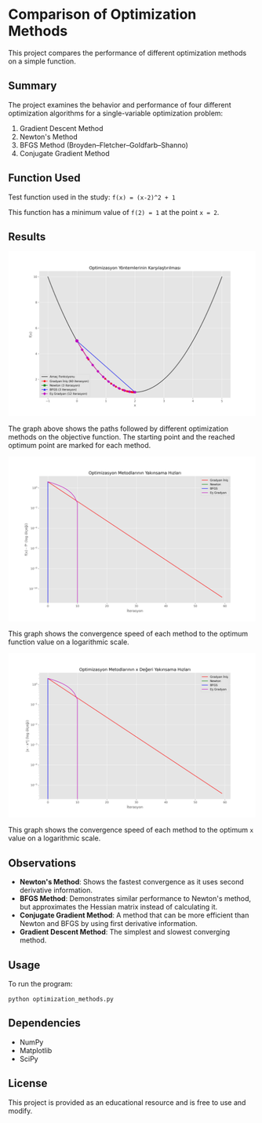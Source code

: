 # Comparison of Optimization Methods

This project compares the performance of different optimization methods on a simple function.

## Summary

The project examines the behavior and performance of four different optimization algorithms for a single-variable optimization problem:

1. Gradient Descent Method
2. Newton's Method
3. BFGS Method (Broyden–Fletcher–Goldfarb–Shanno)
4. Conjugate Gradient Method

## Function Used

Test function used in the study: `f(x) = (x-2)^2 + 1`

This function has a minimum value of `f(2) = 1` at the point `x = 2`.

## Results

![Optimization Comparison](optimization_comparison.png)

The graph above shows the paths followed by different optimization methods on the objective function. The starting point and the reached optimum point are marked for each method.

![Convergence Graph](convergence.png)

This graph shows the convergence speed of each method to the optimum function value on a logarithmic scale.

![X Value Convergence Graph](x_convergence.png)

This graph shows the convergence speed of each method to the optimum `x` value on a logarithmic scale.

## Observations

- **Newton's Method**: Shows the fastest convergence as it uses second derivative information.
- **BFGS Method**: Demonstrates similar performance to Newton's method, but approximates the Hessian matrix instead of calculating it.
- **Conjugate Gradient Method**: A method that can be more efficient than Newton and BFGS by using first derivative information.
- **Gradient Descent Method**: The simplest and slowest converging method.

## Usage

To run the program:

```
python optimization_methods.py
```

## Dependencies

- NumPy
- Matplotlib
- SciPy 

## License

This project is provided as an educational resource and is free to use and modify. 